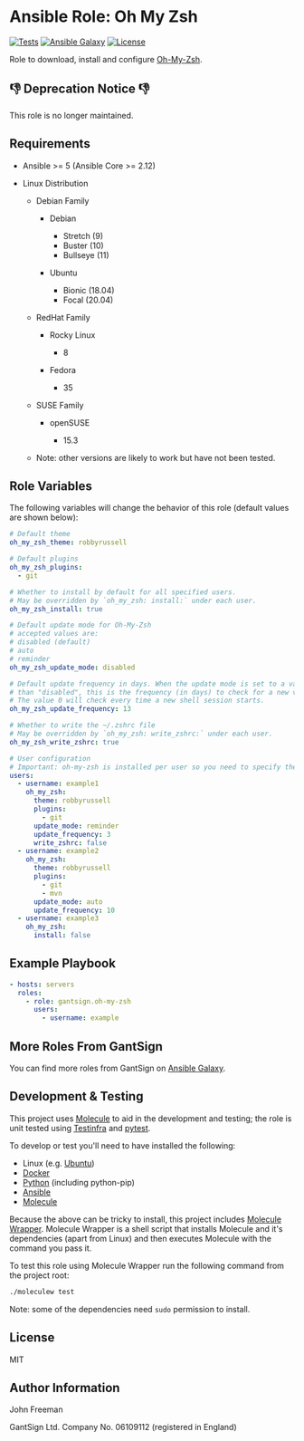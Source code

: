 Ansible Role: Oh My Zsh
=======================

[![Tests](https://github.com/gantsign/ansible-role-oh-my-zsh/workflows/Tests/badge.svg)](https://github.com/gantsign/ansible-role-oh-my-zsh/actions?query=workflow%3ATests)
[![Ansible Galaxy](https://img.shields.io/badge/ansible--galaxy-gantsign.oh--my--zsh-blue.svg)](https://galaxy.ansible.com/gantsign/oh-my-zsh)
[![License](https://img.shields.io/badge/license-MIT-blue.svg)](https://raw.githubusercontent.com/gantsign/ansible-role-oh-my-zsh/master/LICENSE)

Role to download, install and configure [Oh-My-Zsh](http://ohmyz.sh/).

:thumbsdown: Deprecation Notice :thumbsdown:
--------------------------------------------
This role is no longer maintained.

Requirements
------------

* Ansible >= 5 (Ansible Core >= 2.12)

* Linux Distribution

    * Debian Family

        * Debian

            * Stretch (9)
            * Buster (10)
            * Bullseye (11)

        * Ubuntu

            * Bionic (18.04)
            * Focal (20.04)

    * RedHat Family

        * Rocky Linux

            * 8

        * Fedora

            * 35

    * SUSE Family

        * openSUSE

            * 15.3

    * Note: other versions are likely to work but have not been tested.

Role Variables
--------------

The following variables will change the behavior of this role (default values
are shown below):

```yaml
# Default theme
oh_my_zsh_theme: robbyrussell

# Default plugins
oh_my_zsh_plugins:
  - git

# Whether to install by default for all specified users.
# May be overridden by `oh_my_zsh: install:` under each user.
oh_my_zsh_install: true

# Default update mode for Oh-My-Zsh
# accepted values are:
# disabled (default)
# auto
# reminder
oh_my_zsh_update_mode: disabled

# Default update frequency in days. When the update mode is set to a value other
# than "disabled", this is the frequency (in days) to check for a new version.
# The value 0 will check every time a new shell session starts.
oh_my_zsh_update_frequency: 13

# Whether to write the ~/.zshrc file
# May be overridden by `oh_my_zsh: write_zshrc:` under each user.
oh_my_zsh_write_zshrc: true

# User configuration
# Important: oh-my-zsh is installed per user so you need to specify the users to install it for.
users:
  - username: example1
    oh_my_zsh:
      theme: robbyrussell
      plugins:
        - git
      update_mode: reminder
      update_frequency: 3
      write_zshrc: false
  - username: example2
    oh_my_zsh:
      theme: robbyrussell
      plugins:
        - git
        - mvn
      update_mode: auto
      update_frequency: 10
  - username: example3
    oh_my_zsh:
      install: false
```

Example Playbook
----------------

```yaml
- hosts: servers
  roles:
    - role: gantsign.oh-my-zsh
      users:
        - username: example
```

More Roles From GantSign
------------------------

You can find more roles from GantSign on
[Ansible Galaxy](https://galaxy.ansible.com/gantsign).

Development & Testing
---------------------

This project uses [Molecule](http://molecule.readthedocs.io/) to aid in the
development and testing; the role is unit tested using
[Testinfra](http://testinfra.readthedocs.io/) and
[pytest](http://docs.pytest.org/).

To develop or test you'll need to have installed the following:

* Linux (e.g. [Ubuntu](http://www.ubuntu.com/))
* [Docker](https://www.docker.com/)
* [Python](https://www.python.org/) (including python-pip)
* [Ansible](https://www.ansible.com/)
* [Molecule](http://molecule.readthedocs.io/)

Because the above can be tricky to install, this project includes
[Molecule Wrapper](https://github.com/gantsign/molecule-wrapper). Molecule
Wrapper is a shell script that installs Molecule and it's dependencies (apart
from Linux) and then executes Molecule with the command you pass it.

To test this role using Molecule Wrapper run the following command from the
project root:

```bash
./moleculew test
```

Note: some of the dependencies need `sudo` permission to install.

License
-------

MIT

Author Information
------------------

John Freeman

GantSign Ltd.
Company No. 06109112 (registered in England)
